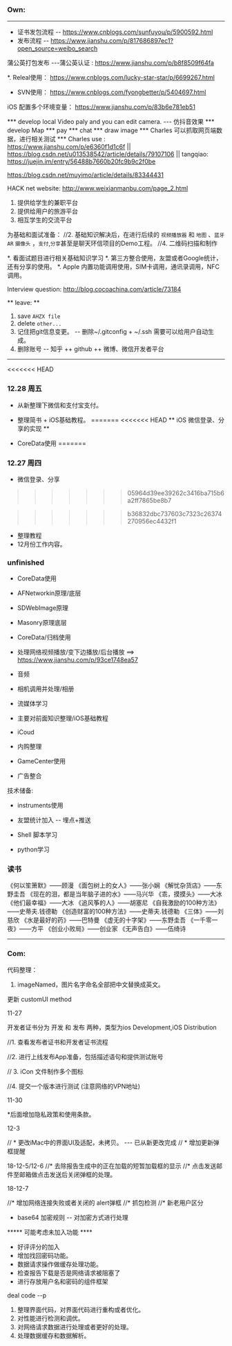 


### Own:
------------------------------------

* 证书发包流程 -- https://www.cnblogs.com/sunfuyou/p/5900592.html
* 发布流程 --  https://www.jianshu.com/p/817686897ec1?open_source=weibo_search

蒲公英打包发布 ---蒲公英认证 : https://www.jianshu.com/p/b8f8509f64fa

*. Releal使用： https://www.cnblogs.com/lucky-star-star/p/6699267.html

* SVN使用： https://www.cnblogs.com/fyongbetter/p/5404697.html

iOS 配置多个环境变量： https://www.jianshu.com/p/83b6e781eb51

*** develop local Video paly and you can edit camera.  --- 仿抖音效果
*** develop Map
*** pay
*** chat
*** draw image
*** Charles 可以抓取网页端数据，进行相关测试
*** Charles use :  https://www.jianshu.com/p/e6360f1d1c6f  || https://blog.csdn.net/u013538542/article/details/79107106 || tangqiao: https://juejin.im/entry/56488b7660b20fc9b9c2f0be

https://blog.csdn.net/muyimo/article/details/83344431

HACK net website: http://www.weixianmanbu.com/page_2.html

1. 提供给学生的兼职平台
2. 提供给用户的旅游平台
3. 相互学生的交流平台


为基础和面试准备：
//2. 基础知识解决后，在进行后续的 `视频播放器` 和 `地图` 、`蓝牙` `AR`  `摄像头` ，`支付`,`分享`甚至是聊天环信项目的Demo工程。
//4. 二维码扫描和制作

*. 看面试题目进行相关基础知识学习
*. 第三方整合使用，友盟或者Google统计，还有分享的使用。
*. Apple 内置功能调用使用，SIM卡调用，通讯录调用，NFC调用。

Interview question:
http://blog.cocoachina.com/article/73184

** leave: **
1. save `AHZX file`
2. delete `other...`
3. 记住把git信息变更。 -- 删除~/.gitconfig + ~/.ssh 需要可以给用户自动生成。
4. 删除账号 -- 知乎  ++ github ++ 微博、微信开发者平台


-   -   -   -   -   -   -   -   -   -   

<<<<<<< HEAD
### 12.28 周五

* 从新整理下微信和支付宝支付。
* 整理简书 + iOS基础教程。
=======
<<<<<<< HEAD
** iOS 微信登录、分享的实现 **

* CoreData使用
=======
### 12.27 周四
* 微信登录、分享
>>>>>>> 05964d39ee39262c3416ba715b6a2ff7865be8b7


>>>>>>> b36832dbc737603c7323c26374270956ec4432f1

* 整理教程
* 12月份工作内容。 


### unfinished

* CoreData使用
* AFNetworkin原理/底层

* SDWebImage原理
* Masonry原理底层

* CoreData/归档使用

* 处理网络视频播放/变下边播放/后台播放 ==> https://www.jianshu.com/p/93ce1748ea57
* 音频
* 相机调用并处理/相册
* 流媒体学习

* 主要对前面知识整理/iOS基础教程


* iCoud
* 内购整理
* GameCenter使用
* 广告整合

技术储备:

* instruments使用
* 友盟统计加入 -- 埋点+推送

* Shell 脚本学习
* python学习


### 读书

《何以笙箫默》——顾漫
《面包树上的女人》——张小娴
《解忧杂货店》——东野圭吾
《现在的泪，都是当年脑子进的水》——马兴华
《乖，摸摸头》——大冰
《他们最幸福》——大冰
《追风筝的人》——胡塞尼
《自我激励的100种方法》——史蒂夫.钱德勒
《创造财富的100种方法》——史蒂夫.钱德勒
《三体》——刘慈欣
《水是最好的药》——巴特曼
《虚无的十字架》——东野圭吾
《一千零一夜》——方平
《创业小败局》——创业家
《无声告白》——伍绮诗





-   -   -   -   -   -   -   -   -   -   -   -   -   -   -   -   -   -   -   -   -   -   -   -   -   -   -   -   -   -   -   -   -   -   -   -   -  -   

### Com:


代码整理： 
1. imageNamed，图片名字命名全部把中文替换成英文。

更新 customUI method


11-27


开发者证书分为 开发 和 发布 两种，类型为ios Development,iOS Distribution

//1. 查看发布者证书和开发者证书流程

//2. 进行上线发布App准备，包括描述语句和提供测试账号

// 3. iCon 文件制作多个图标

//4. 提交一个版本进行测试  (注意网络的VPN地址)

11-30

*后面增加隐私政策和使用条款。


12-3

// * 更改iMac中的界面UI及适配，未拷贝。 --- 已从新更改完成
// * 增加更新弹框提醒

18-12-5/12-6
//* 去除报告生成中的正在加载的短暂加载框的显示
//* 点击发送邮件至邮箱做点击发送后关闭弹框的处理。


18-12-7

//* 增加网络连接失败或者关闭的 alert弹框
//* 抓包检测
//* 新老用户区分



* base64 加密规则  -- 对加密方式进行处理


***** 可能考虑未加入功能 ****
* 好评评分的加入
* 增加找回密码功能。
* 数据请求操作做缓存处理功能。
* 检查报告下载是否是网络请求被阻塞了
* 进行存放用户名和密码的组件框架



deal code --p
1. 整理界面代码，对界面代码进行重构或者优化。
2. 对性能进行检测和调优。
3. 对网络请求数据进行处理或者更好的处理。
4. 处理数据缓存和数据解析。





